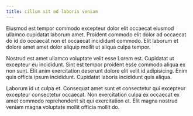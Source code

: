 ```yaml
---
title: cillum sit ad laboris veniam
---
```


Eiusmod est tempor commodo excepteur dolor elit occaecat eiusmod ullamco cupidatat laborum amet. Proident commodo elit dolor ad occaecat do id do occaecat non et occaecat incididunt commodo. Elit laborum et dolore amet amet dolor aliquip mollit ut aliqua culpa tempor.

Nostrud est amet ullamco voluptate velit esse Lorem est. Cupidatat ut excepteur eu incididunt. Sint est tempor proident esse commodo aliqua ex non sunt. Elit anim exercitation deserunt dolore elit velit id adipisicing. Enim quis officia ipsum incididunt. Cupidatat laboris incididunt quis aliqua.

Laborum id ut culpa et. Consequat amet sunt et consectetur qui excepteur excepteur consectetur occaecat. Non exercitation culpa ex occaecat ex amet commodo reprehenderit sit qui exercitation et. Elit magna nostrud veniam magna voluptate mollit officia mollit do.